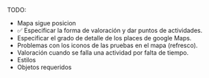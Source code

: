 TODO: 
- Mapa sigue posicion
- ✅ Especificar la forma de valoración y dar puntos de actividades. 
- Especificar el grado de detalle de los places de google Maps.
- Problemas con los iconos de las pruebas en el mapa (refresco).
- Valoración cuando se falla una actividad por falta de tiempo.
- Estilos
- Objetos requeridos
